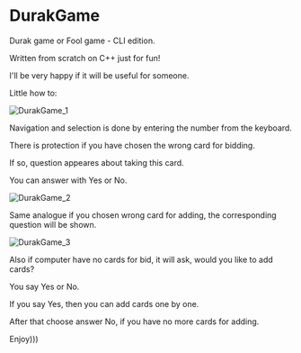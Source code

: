 # DurakGame
Durak game or Fool game - CLI edition.

Written from scratch on C++ just for fun!

I'll be very happy if it will be useful for someone.

Little how to:

![DurakGame_1](https://user-images.githubusercontent.com/128217174/235555561-512cfc83-3b69-41c6-b12b-4a5a5e93071d.jpg)

Navigation and selection is done by entering the number from the keyboard.

There is protection if you have chosen the wrong card for bidding. 

If so, question appeares about taking this card.

You can answer with Yes or No.

![DurakGame_2](https://user-images.githubusercontent.com/128217174/235555564-12e47bd9-c948-41f6-a22c-bf0d16e4d89f.jpg)

Same analogue if you chosen wrong card for adding, the corresponding question will be shown.

![DurakGame_3](https://user-images.githubusercontent.com/128217174/235555565-8c1e34c1-7154-4719-9f0b-8109be8af7b4.jpg)

Also if computer have no cards for bid, it will ask, would you like to add cards?

You say Yes or No.

If you say Yes, then you can add cards one by one.

After that choose answer No, if you have no more cards for adding.

Enjoy)))
